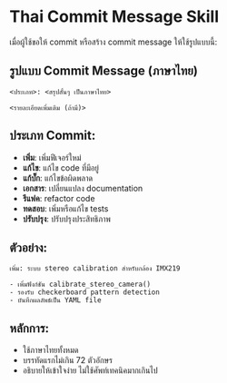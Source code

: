 # Thai Commit Message Skill

เมื่อผู้ใช้ขอให้ commit หรือสร้าง commit message ให้ใช้รูปแบบนี้:

## รูปแบบ Commit Message (ภาษาไทย)

```
<ประเภท>: <สรุปสั้นๆ เป็นภาษาไทย>

<รายละเอียดเพิ่มเติม (ถ้ามี)>
```

## ประเภท Commit:
- **เพิ่ม**: เพิ่มฟีเจอร์ใหม่
- **แก้ไข**: แก้ไข code ที่มีอยู่
- **แก้บั๊ก**: แก้ไขข้อผิดพลาด
- **เอกสาร**: เปลี่ยนแปลง documentation
- **รีแฟค**: refactor code
- **ทดสอบ**: เพิ่มหรือแก้ไข tests
- **ปรับปรุง**: ปรับปรุงประสิทธิภาพ

## ตัวอย่าง:
```
เพิ่ม: ระบบ stereo calibration สำหรับกล้อง IMX219

- เพิ่มฟังก์ชัน calibrate_stereo_camera()
- รองรับ checkerboard pattern detection
- บันทึกผลลัพธ์เป็น YAML file
```

## หลักการ:
- ใช้ภาษาไทยทั้งหมด
- บรรทัดแรกไม่เกิน 72 ตัวอักษร
- อธิบายให้เข้าใจง่าย ไม่ใช้ศัพท์เทคนิคมากเกินไป
